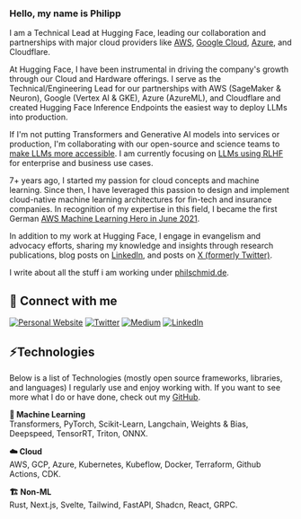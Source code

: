 ### Hello, my name is Philipp

I am a Technical Lead at Hugging Face, leading our collaboration and partnerships with major cloud providers like [AWS](https://huggingface.co/blog/aws-partnership), [Google Cloud](https://huggingface.co/blog/gcp-partnership), [Azure](https://huggingface.co/blog/hugging-face-endpoints-on-azure), and Cloudflare.

At Hugging Face, I have been instrumental in driving the company's growth through our Cloud and Hardware offerings. I serve as the Technical/Engineering Lead for our partnerships with AWS (SageMaker & Neuron), Google (Vertex AI & GKE), Azure (AzureML), and Cloudflare and created Hugging Face Inference Endpoints the easiest way to deploy LLMs into production.

If I'm not putting Transformers and Generative AI models into services or production, I'm collaborating with our open-source and science teams to [make LLMs more accessible](https://www.philschmid.de/fine-tune-llms-in-2024-with-trl). I am currently focusing on [LLMs using RLHF](https://www.philschmid.de/dpo-align-llms-in-2024-with-trl) for enterprise and business use cases.

7+ years ago, I started my passion for cloud concepts and machine learning. Since then, I have leveraged this passion to design and implement cloud-native machine learning architectures for fin-tech and insurance companies. In recognition of my expertise in this field, I became the first German [AWS Machine Learning Hero in June 2021](https://aws.amazon.com/developer/community/heroes/philipp-schmid/).

In addition to my work at Hugging Face, I engage in evangelism and advocacy efforts, sharing my knowledge and insights through research publications, blog posts on [LinkedIn](https://twitter.com/_philschmid), and posts on [X (formerly Twitter)](https://www.linkedin.com/in/philipp-schmid-a6a2bb196/).

I write about all the stuff i am working under [philschmid.de](https://www.philschmid.de).

## 🔗 Connect with me 
<a href="https://www.philschmid.de" target="_blank"><img alt="Personal Website" src="https://img.shields.io/badge/Personal%20Website-%2312100E.svg?&style=for-the-badge&logoColor=white" /></a>
<a href="https://twitter.com/_philschmid" target="_blank"><img alt="Twitter" src="https://img.shields.io/badge/twitter-%231DA1F2.svg?&style=for-the-badge&logo=twitter&logoColor=white" /></a>
<a href="https://medium.com/@schmidphilipp1995" target="_blank"><img alt="Medium" src="https://img.shields.io/badge/medium-%2312100E.svg?&style=for-the-badge&logo=medium&logoColor=white" /></a>
<a href="https://www.linkedin.com/in/philipp-schmid-a6a2bb196" target="_blank"><img alt="LinkedIn" src="https://img.shields.io/badge/linkedin-%230077B5.svg?&style=for-the-badge&logo=linkedin&logoColor=white" /></a>

## ⚡Technologies 

Below is a list of Technologies (mostly open source frameworks, libraries, and languages) I regularly use and enjoy working with. If you want to see more what I do or have done, check out my [GitHub](https://github.com/philschmid).

**🤖 Machine Learning**  
Transformers, PyTorch, Scikit-Learn, Langchain, Weights & Bias, Deepspeed, TensorRT, Triton, ONNX.

**☁️ Cloud**  
AWS, GCP, Azure, Kubernetes, Kubeflow, Docker, Terraform, Github Actions, CDK.

**🏗️ Non-ML**  
Rust, Next.js, Svelte, Tailwind, FastAPI, Shadcn, React, GRPC.

<!--
## 🔭 Upcoming topics

- ✅ [I’m currently working on CLI tool/sdk, which automatically upload files and dependencies to AWS EFS.](https://github.com/philschmid/efsync) 
- ✅ An Implementation of a GERMAN GPT-2 model, which writes recipes for you. -> https://www.philschmid.de/fine-tune-a-non-english-gpt-2-model-with-huggingface
- ✅ got a job at the best company https://github.com/huggingface

- 🌱 I’m currently learning 
- 👯 I’m looking to collaborate on ...
- 🤔 I’m looking for help with ...
- 💬 Ask me about ...
- 📫 How to reach me: ...
- 😄 Pronouns: ...
- ⚡ Fun fact: ...

-->
